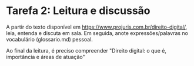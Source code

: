 # Tarefa 2: Leitura e discussão
A partir do texto disponível em https://www.projuris.com.br/direito-digital/, leia, entenda e discuta em sala. 
Em seguida, anote expressões/palavras no vocabulário (glossario.md) pessoal.

Ao final da leitura, é preciso compreender "Direito digital: o que é, importância e áreas de atuação" 
